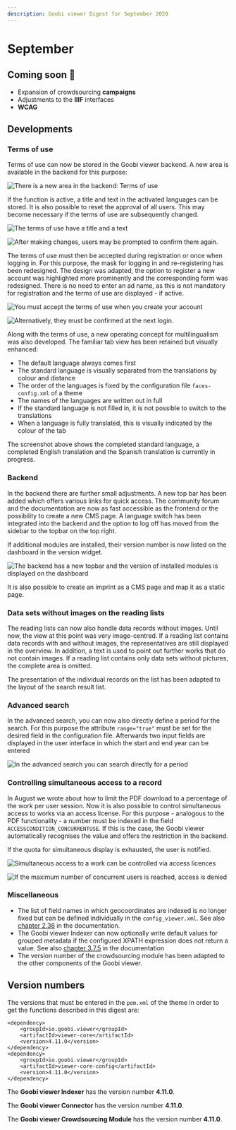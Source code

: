 ```yaml
---
description: Goobi viewer Digest for September 2020
---
```


# September

## Coming soon 🚀 

* Expansion of crowdsourcing **campaigns**
* Adjustments to the **IIIF** interfaces
* **WCAG**

## Developments

### Terms of use 

Terms of use can now be stored in the Goobi viewer backend. A new area is available in the backend for this purpose:

![There is a new area in the backend: Terms of use](../.gitbook/assets/2020-09_terms_of_use_disabled.png)

If the function is active, a title and text in the activated languages can be stored. It is also possible to reset the approval of all users. This may become necessary if the terms of use are subsequently changed.

![The terms of use have a title and a text](../.gitbook/assets/2020-09_terms_of_use_enabled_top.png)

![After making changes, users may be prompted to confirm them again.](../.gitbook/assets/2020-09_terms_of_use_enabled_bottom.png)

The terms of use must then be accepted during registration or once when logging in. For this purpose, the mask for logging in and re-registering has been redesigned. The design was adapted, the option to register a new account was highlighted more prominently and the corresponding form was redesigned. There is no need to enter an ad name, as this is not mandatory for registration and the terms of use are displayed - if active.

![You must accept the terms of use when you create your account](../.gitbook/assets/2020-09_modal_register_account.png)

![Alternatively, they must be confirmed at the next login.](../.gitbook/assets/2020-09_modal_terms_of_use.png)

Along with the terms of use, a new operating concept for multilingualism was also developed. The familiar tab view has been retained but visually enhanced: 

* The default language always comes first
* The standard language is visually separated from the translations by colour and distance
* The order of the languages is fixed by the configuration file `faces-config.xml` of a theme
* The names of the languages are written out in full
* If the standard language is not filled in, it is not possible to switch to the translations
* When a language is fully translated, this is visually indicated by the colour of the tab 

The screenshot above shows the completed standard language, a completed English translation and the Spanish translation is currently in progress.

### Backend

 In the backend there are further small adjustments. A new top bar has been added which offers various links for quick access. The community forum and the documentation are now as fast accessible as the frontend or the possibility to create a new CMS page. A language switch has been integrated into the backend and the option to log off has moved from the sidebar to the topbar on the top right.

If additional modules are installed, their version number is now listed on the dashboard in the version widget.

![The backend has a new topbar and the version of installed modules is displayed on the dashboard](../.gitbook/assets/2020-09_dashboard_with_module_version.png)

It is also possible to create an imprint as a CMS page and map it as a static page. 

### Data sets without images on the reading lists

The reading lists can now also handle data records without images. Until now, the view at this point was very image-centred. If a reading list contains data records with and without images, the representatives are still displayed in the overview. In addition, a text is used to point out further works that do not contain images. If a reading list contains only data sets without pictures, the complete area is omitted. 

The presentation of the individual records on the list has been adapted to the layout of the search result list. 

### Advanced search 

In the advanced search, you can now also directly define a period for the search. For this purpose the attribute `range="true"` must be set for the desired field in the configuration file. Afterwards two input fields are displayed in the user interface in which the start and end year can be entered

![In the advanced search you can search directly for a period](../.gitbook/assets/2020-09_advanced_search_time_range.png)

### Controlling simultaneous access to a record

In August we wrote about how to limit the PDF download to a percentage of the work per user session. Now it is also possible to control simultaneous access to works via an access license. For this purpose - analogous to the PDF functionality - a number must be indexed in the field `ACCESSCONDITION_CONCURRENTUSE`. If this is the case, the Goobi viewer automatically recognises the value and offers the restriction in the backend. 

If the quota for simultaneous display is exhausted, the user is notified.

![Simultaneous access to a work can be controlled via access licences](../.gitbook/assets/2020-09_concurrent_access_backend.png)

![If the maximum number of concurrent users is reached, access is denied](../.gitbook/assets/2020-09_concurrent_access_denied.png)

### Miscellaneous 

*  The list of field names in which geocoordinates are indexed is no longer fixed but can be defined individually in the `config_viewer.xml`. See also [chapter 2.36](https://docs.goobi.io/goobi-viewer-en/2/2.36) in the documentation. 
* The Goobi viewer Indexer can now optionally write default values for grouped metadata if the configured XPATH expression does not return a value. See also [chapter 3.7.5](https://docs.goobi.io/goobi-viewer-en/3/3.7#3-7-5-parameter-parameter-groupentity) in the documentation
* The version number of the crowdsourcing module has been adapted to the other components of the Goobi viewer.

## Version numbers 

The versions that must be entered in the `pom.xml` of the theme in order to get the functions described in this digest are:

```markup
<dependency>
    <groupId>io.goobi.viewer</groupId>
    <artifactId>viewer-core</artifactId>
    <version>4.11.0</version>
</dependency>
<dependency>
    <groupId>io.goobi.viewer</groupId>
    <artifactId>viewer-core-config</artifactId>
    <version>4.11.0</version>
</dependency>
```

The **Goobi viewer Indexer** has the version number **4.11.0**.

The **Goobi viewer Connector** has the version number **4.11.0**.

The **Goobi viewer Crowdsourcing Module** has the version number **4.11.0**.

